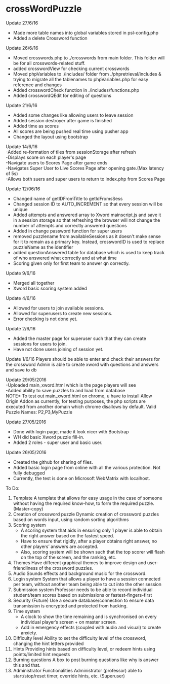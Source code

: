 # crossWordPuzzle
Update 27/6/16
- Made more table names into global variables stored in psl-config.php
- Added a delete Crossword function	

Update 26/6/16
- Moved crosswords.php to ./crosswords from main folder. This folder will be for all crosswords-related stuff.
- added crosswordView for checking current crosswords
- Moved phpVariables to ./includes/ folder from ./phpretrieval/includes & trying to migrate all the tablenames to phpVariables.php for easy reference and changes
- Added crosswordCheck function in ./includes/functions.php
- Added crosswordQEdit for editing of questions

Update 21/6/16
- Added some changes like allowing users to leave session
- Added session destroyer after game is finished
- Added time as scores
- All scores are being pushed real time using pusher app
- Changed the layout using bootstrap

Update 14/6/16                                                                                                                        
-Added re-formation of tiles from sessionStorage after refresh                                                                        
-Displays score on each player's page                                                                                                 
-Navigate users to Scores Page after game ends                                                                                        
-Navigates Super User to Live Scores Page after opening gate.(Max latency of 5s)                                                      
-Allows both suers and super users to return to index.php from Scores Page                                                            

Update 12/06/16
- Changed name of getIDFromTitle to getIdFromsSess
- Changed session ID to AUTO_INCREMENT so that every session will be unique
- Added attempts and answered array to Xword mainscript.js and save it in a session storage so that refreshing the browser will not change the number of attempts and correctly answered questions
- Added in change password function for super users
- removed puzzlename from availableSessions as it doesn't make sense for it to remain as a primary key. Instead, crosswordID is used to replace puzzleName as the identifier
- added questionAnswered table for database which is used to keep track of who answered what correctly and at what time
- Scoring given only for first team to answer qn correctly.

Update 9/6/16
- Merged all together
- Xword basic scoring system added

Update 4/6/16
- Allowed for users to join available sessions.
- Allowed for superusers to create new sessions.
- Error checking is not done yet.

Update 2/6/16
- Added the master page for superuser such that they can create sessions for users to join.
- Have not done users joining of session yet.

Update 1/6/16
Players should be able to enter and check their answers for the crossword
Admin is able to create xword with questions and answers and save to db

Update 29/05/2016                                                   
-Uploaded main_xword.html which is the page players will see                         
-Added ability to save puzzles to and load from database                                            
NOTE* To test out main_xword.html on chrome, u have to install Allow Origin Addon as currently, for testing purposes, the php scripts are executed from another domain which chrome disallows by default.
Valid Puzzle Names: P2,P3,MyPuzzle

Update 27/05/2016
- Done with login page, made it look nicer with Bootstrap
- WH did basic Xword puzzle fill-in.
- Added 2 roles - super user and basic user.

Update 26/05/2016
- Created the github for sharing of files.
- Added basic login page from online with all the various protection. Not fully debugged
- Currently, the test is done on Microsoft WebMatrix with localhost.

To Do:  
 1. Template
    A template that allows for easy usage in the case of someone without having the required know-how, to form the required puzzle. (Master-copy)
 2. Creation of crossword puzzle
    Dynamic creation of crossword puzzles based on words input, using random sorting algorithms
 3. Scoring system
    - A scoring system that aids in ensuring only 1 player is able to obtain the right answer based on the fastest speed. 
    - Have to ensure that rigidly, after a player obtains right answer, no other players’ answers are accepted.
    - Also, scoring system will be shown such that the top scorer will flash on the top of the screen, and the ranking, etc.
 4. Themes
    Have different graphical themes to improve design and user-friendliness of the crossword puzzles.
 5. Audio
    Sounds effects and background music for the crossword.
 6. Login system 
    System that allows a player to have a session connected per team, without another team being able to cut into the other session
 7. Submission system 
    Professor needs to be able to record individual student/team scores based on submissions or fastest-fingers-first
 8. Security (Future)
    Use a secure database/connection to ensure data transmission is encrypted and protected from hacking.
 9. Time system
    - A clock to show the time remaining and is synchronised on every individual player’s screen + on master screen. 
    - Add in emergency effects (coupled with audio and visual) to create anxiety.
 10. Difficulty level
     Ability to set the difficulty level of the crossword, changing the hint letters provided
 11. Hints
     Providing hints based on difficulty level, or redeem hints using points/limited hint requests
 12. Burning questions
    A box to post burning questions like why is answer this and that.
 13. Administrator Functionalities
    Administrator (professor) able to start/stop/reset timer, override hints, etc. (Superuser)

